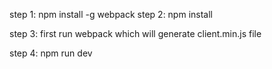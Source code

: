 step 1: npm install -g webpack
step 2: npm install

step 3: first run webpack which will generate client.min.js file


step 4: npm run dev